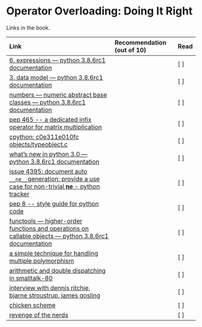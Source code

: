 # Operator Overloading: Doing It Right

Links in the book.

| Link    | Recommendation (out of 10)  | Read |
| :-------------|:-----|:----|
|[ 6. expressions — python 3.8.6rc1 documentation](  http://bit.ly/1JHV4bN )||[ ]|
|[ 3. data model — python 3.8.6rc1 documentation](  https://docs.python.org/3/reference/datamodel.html#object.`__neg__` )||[ ]|
|[ numbers — numeric abstract base classes — python 3.8.6rc1 documentation](  http://bit.ly/1JHWP8W )||[ ]|
|[ pep 465 -- a dedicated infix operator for matrix multiplication](  https://www.python.org/dev/peps/pep-0465/ )||[ ]|
|[ cpython: c0e311e010fc objects/typeobject.c](  http://bit.ly/1C11uL7 )||[ ]|
|[ what’s new in python 3.0 — python 3.8.6rc1 documentation](  http://bit.ly/1C11zP5 )||[ ]|
|[ issue 4395: document auto `__ne__`generation; provide a use case for non-trivial __ne__ - python tracker](  http://bugs.python.org/issue4395 )||[ ]|
|[ pep 8 -- style guide for python code ](  https://www.python.org/dev/peps/pep-0008/#imports )||[ ]|
|[ functools — higher-order functions and operations on callable objects — python 3.8.6rc1 documentation](  http://bit.ly/1C12IWF )||[ ]|
|[ a simple technique for handling multiple polymorphism](  http://bit.ly/1FVhejw )||[ ]|
|[ arithmetic and double dispatching in smalltalk-80](  http://bit.ly/1QrnuuD )||[ ]|
|[ interview with dennis ritchie, bjarne stroustrup, james gosling](  http://bit.ly/1C12T4t )||[ ]|
|[ chicken scheme](  http://www.call-cc.org/ )||[ ]|
|[ revenge of the nerds](  http://www.paulgraham.com/icad.html )||[ ]|